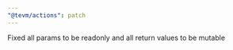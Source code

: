 ```yaml
---
"@tevm/actions": patch
---
```


Fixed all params to be readonly and all return values to be mutable
